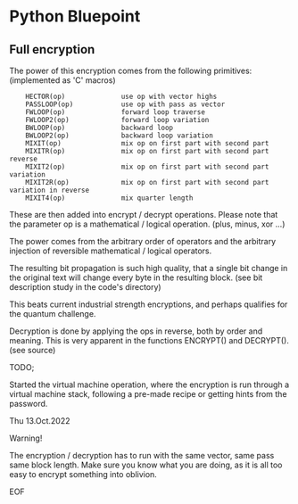 # Python Bluepoint
## Full encryption

  The power of this encryption comes from the following primitives:
(implemented as 'C' macros)

        HECTOR(op)              use op with vector highs
        PASSLOOP(op)            use op with pass as vector
        FWLOOP(op)              forward loop traverse
        FWLOOP2(op)             forward loop variation
        BWLOOP(op)              backward loop
        BWLOOP2(op)             backward loop variation
        MIXIT(op)               mix op on first part with second part
        MIXITR(op)              mix op on first part with second part reverse
        MIXIT2(op)              mix op on first part with second part variation
        MIXIT2R(op)             mix op on first part with second part variation in reverse
        MIXIT4(op)              mix quarter length

 These are then added into encrypt / decrypt operations. Please note
that the parameter op is a mathematical / logical operation. (plus, minus, xor ...)

  The power comes from the arbitrary order of operators and the arbitrary injection
of reversible mathematical / logical operators.

 The resulting bit propagation is such high quality, that a single bit change
in the original text will change every byte in the resulting block.
(see bit description study in the code's directory)

 This beats current industrial strength encryptions, and perhaps qualifies for the
quantum challenge.

 Decryption is done by applying the ops in reverse, both by order and meaning. This is very
apparent in the functions ENCRYPT() and DECRYPT().  (see source)

TODO;

 Started the virtual machine operation, where the encryption is run through
a virtual machine stack, following a pre-made recipe or getting hints from the password.

Thu 13.Oct.2022

Warning!

 The encryption / decryption has to run with the same vector, same pass same
block length. Make sure you know what you are doing, as it is all too easy
to encrypt something into oblivion.

EOF